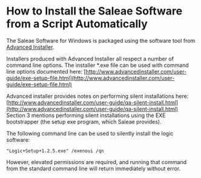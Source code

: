 # How to Install the Saleae Software from a Script Automatically

The Saleae Software for Windows is packaged using the software tool from [Advanced Installer](http://www.advancedinstaller.com).

Installers produced with Advanced Installer all respect a number of command line options. The installer \*.exe file can be used with command line options documented here: [http://www.advancedinstaller.com/user-guide/exe-setup-file.html](http://www.advancedinstaller.com/user-guide/exe-setup-file.html)

Advanced installer provides notes on performing silent installations here: [http://www.advancedinstaller.com/user-guide/qa-silent-install.html](http://www.advancedinstaller.com/user-guide/qa-silent-install.html) Section 3 mentions performing silent installations using the EXE bootstrapper (the setup exe program, which Saleae provides).

The following command line can be used to silently install the logic software:

```
"Logic+Setup+1.2.5.exe" /exenoui /qn
```

However, elevated permissions are required, and running that command from the standard command line will return immediately without error.

